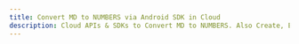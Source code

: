 ---title: Convert MD to NUMBERS via Android SDK in Clouddescription: Cloud APIs & SDKs to Convert MD to NUMBERS. Also Create, Edit & Render Microsoft Word & OpenOffice documents in the Cloud.---